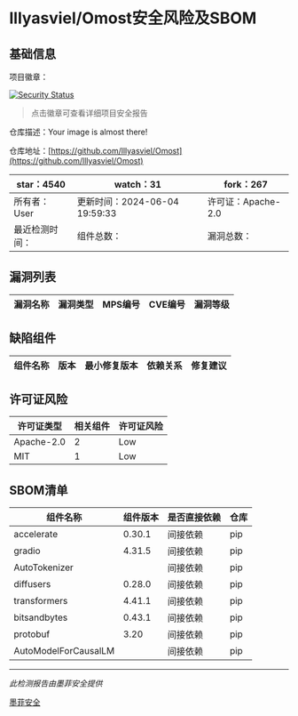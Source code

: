 # lllyasviel/Omost安全风险及SBOM

## 基础信息

项目徽章：

[![Security Status](https://www.murphysec.com/platform3/v31/badge/1798059937461211136.svg)](https://www.murphysec.com/console/report/1797335047665557504/1798059937461211136)

> 点击徽章可查看详细项目安全报告

仓库描述：Your image is almost there!

仓库地址：[https://github.com/lllyasviel/Omost](https://github.com/lllyasviel/Omost)

| star：4540 | watch：31 | fork：267 |
| ----------- | -------------- | ------------ |
| 所有者：User | 更新时间：2024-06-04 19:59:33 | 许可证：Apache-2.0 |
| 最近检测时间： | 组件总数： | 漏洞总数： |




## 漏洞列表

| 漏洞名称 | 漏洞类型 | MPS编号 | CVE编号 | 漏洞等级 |
| ------- | ------ | ------- | ------ | ----- |





## 缺陷组件

| 组件名称 | 版本 | 最小修复版本 | 依赖关系 | 修复建议 |
| -------- | ---- | ------------ | -------- | -------- |





## 许可证风险

| 许可证类型 | 相关组件 | 许可证风险 |
| ---------- | -------- | ---------- |
|Apache-2.0|2|Low|
|MIT|1|Low|




## SBOM清单

| 组件名称 | 组件版本 | 是否直接依赖 | 仓库 |
| -------- | -------- | ------------ | ---- |
|accelerate|0.30.1|间接依赖|pip|
|gradio|4.31.5|间接依赖|pip|
|AutoTokenizer||间接依赖|pip|
|diffusers|0.28.0|间接依赖|pip|
|transformers|4.41.1|间接依赖|pip|
|bitsandbytes|0.43.1|间接依赖|pip|
|protobuf|3.20|间接依赖|pip|
|AutoModelForCausalLM||间接依赖|pip|


------

*此检测报告由墨菲安全提供*

[墨菲安全](www.murphysec.com)